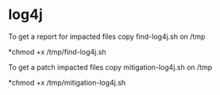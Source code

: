 # log4j 
To get a report for impacted files
copy find-log4j.sh on /tmp

*chmod +x /tmp/find-log4j.sh

To get a patch impacted files
copy mitigation-log4j.sh on /tmp

*chmod +x /tmp/mitigation-log4j.sh
